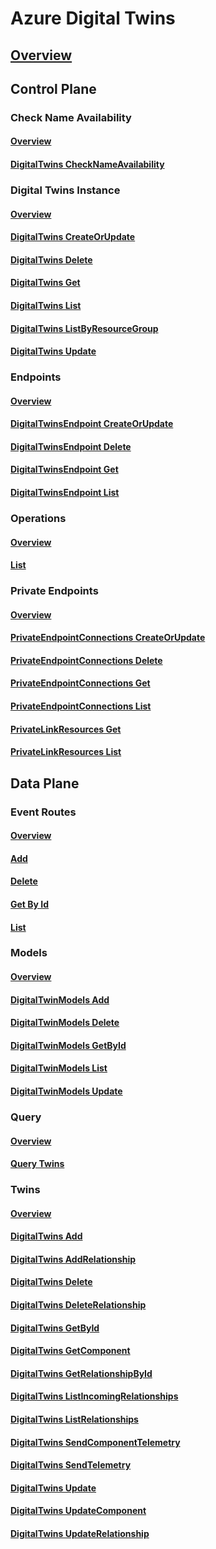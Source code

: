 # Azure Digital Twins
## [Overview](../index.md)
## Control Plane
### Check Name Availability
#### [Overview](digital-twins/controlplane/Check-Name-Availability.yml)
#### [DigitalTwins CheckNameAvailability](digital-twins/controlplane/Check-Name-Availability/Digital-Twins-Check-Name-Availability.yml)
### Digital Twins Instance
#### [Overview](digital-twins/controlplane/Digital-Twins-Instance.yml)
#### [DigitalTwins CreateOrUpdate](digital-twins/controlplane/Digital-Twins-Instance/Digital-Twins-Create-Or-Update.yml)
#### [DigitalTwins Delete](digital-twins/controlplane/Digital-Twins-Instance/Digital-Twins-Delete.yml)
#### [DigitalTwins Get](digital-twins/controlplane/Digital-Twins-Instance/Digital-Twins-Get.yml)
#### [DigitalTwins List](digital-twins/controlplane/Digital-Twins-Instance/Digital-Twins-List.yml)
#### [DigitalTwins ListByResourceGroup](digital-twins/controlplane/Digital-Twins-Instance/Digital-Twins-List-By-Resource-Group.yml)
#### [DigitalTwins Update](digital-twins/controlplane/Digital-Twins-Instance/Digital-Twins-Update.yml)
### Endpoints
#### [Overview](digital-twins/controlplane/Endpoints.yml)
#### [DigitalTwinsEndpoint CreateOrUpdate](digital-twins/controlplane/Endpoints/Digital-Twins-Endpoint-Create-Or-Update.yml)
#### [DigitalTwinsEndpoint Delete](digital-twins/controlplane/Endpoints/Digital-Twins-Endpoint-Delete.yml)
#### [DigitalTwinsEndpoint Get](digital-twins/controlplane/Endpoints/Digital-Twins-Endpoint-Get.yml)
#### [DigitalTwinsEndpoint List](digital-twins/controlplane/Endpoints/Digital-Twins-Endpoint-List.yml)
### Operations
#### [Overview](digital-twins/controlplane/Operations.yml)
#### [List](digital-twins/controlplane/Operations/List.yml)
### Private Endpoints
#### [Overview](digital-twins/controlplane/Private-Endpoints.yml)
#### [PrivateEndpointConnections CreateOrUpdate](digital-twins/controlplane/Private-Endpoints/Private-Endpoint-Connections-Create-Or-Update.yml)
#### [PrivateEndpointConnections Delete](digital-twins/controlplane/Private-Endpoints/Private-Endpoint-Connections-Delete.yml)
#### [PrivateEndpointConnections Get](digital-twins/controlplane/Private-Endpoints/Private-Endpoint-Connections-Get.yml)
#### [PrivateEndpointConnections List](digital-twins/controlplane/Private-Endpoints/Private-Endpoint-Connections-List.yml)
#### [PrivateLinkResources Get](digital-twins/controlplane/Private-Endpoints/Private-Link-Resources-Get.yml)
#### [PrivateLinkResources List](digital-twins/controlplane/Private-Endpoints/Private-Link-Resources-List.yml)
## Data Plane
### Event Routes
#### [Overview](digital-twins/dataplane/Event-Routes.yml)
#### [Add](digital-twins/dataplane/Event-Routes/Event-Routes-Add.yml)
#### [Delete](digital-twins/dataplane/Event-Routes/Event-Routes-Delete.yml)
#### [Get By Id](digital-twins/dataplane/Event-Routes/Event-Routes-Get-By-Id.yml)
#### [List](digital-twins/dataplane/Event-Routes/Event-Routes-List.yml)
### Models
#### [Overview](digital-twins/dataplane/Models.yml)
#### [DigitalTwinModels Add](digital-twins/dataplane/Models/Digital-Twin-Models-Add.yml)
#### [DigitalTwinModels Delete](digital-twins/dataplane/Models/Digital-Twin-Models-Delete.yml)
#### [DigitalTwinModels GetById](digital-twins/dataplane/Models/Digital-Twin-Models-Get-By-Id.yml)
#### [DigitalTwinModels List](digital-twins/dataplane/Models/Digital-Twin-Models-List.yml)
#### [DigitalTwinModels Update](digital-twins/dataplane/Models/Digital-Twin-Models-Update.yml)
### Query
#### [Overview](digital-twins/dataplane/Query.yml)
#### [Query Twins](digital-twins/dataplane/Query/Query-Twins.yml)
### Twins
#### [Overview](digital-twins/dataplane/Twins.yml)
#### [DigitalTwins Add](digital-twins/dataplane/Twins/Digital-Twins-Add.yml)
#### [DigitalTwins AddRelationship](digital-twins/dataplane/Twins/Digital-Twins-Add-Relationship.yml)
#### [DigitalTwins Delete](digital-twins/dataplane/Twins/Digital-Twins-Delete.yml)
#### [DigitalTwins DeleteRelationship](digital-twins/dataplane/Twins/Digital-Twins-Delete-Relationship.yml)
#### [DigitalTwins GetById](digital-twins/dataplane/Twins/Digital-Twins-Get-By-Id.yml)
#### [DigitalTwins GetComponent](digital-twins/dataplane/Twins/Digital-Twins-Get-Component.yml)
#### [DigitalTwins GetRelationshipById](digital-twins/dataplane/Twins/Digital-Twins-Get-Relationship-By-Id.yml)
#### [DigitalTwins ListIncomingRelationships](digital-twins/dataplane/Twins/Digital-Twins-List-Incoming-Relationships.yml)
#### [DigitalTwins ListRelationships](digital-twins/dataplane/Twins/Digital-Twins-List-Relationships.yml)
#### [DigitalTwins SendComponentTelemetry](digital-twins/dataplane/Twins/Digital-Twins-Send-Component-Telemetry.yml)
#### [DigitalTwins SendTelemetry](digital-twins/dataplane/Twins/Digital-Twins-Send-Telemetry.yml)
#### [DigitalTwins Update](digital-twins/dataplane/Twins/Digital-Twins-Update.yml)
#### [DigitalTwins UpdateComponent](digital-twins/dataplane/Twins/Digital-Twins-Update-Component.yml)
#### [DigitalTwins UpdateRelationship](digital-twins/dataplane/Twins/Digital-Twins-Update-Relationship.yml)
